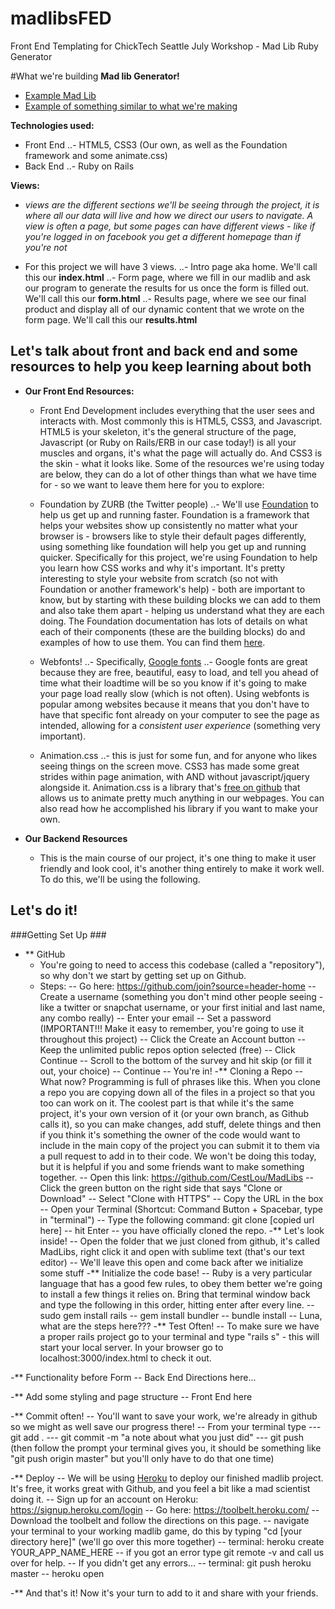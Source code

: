 # madlibsFED
Front End Templating for ChickTech Seattle July Workshop - Mad Lib Ruby Generator


#What we're building
**Mad lib Generator!**
- <a href="http://cdn.rainbowresource.netdna-cdn.com/products/032883i1.jpg">Example Mad Lib</a>
- <a href="http://www.redkid.net/madlibs/">Example of something similar to what we're making</a>

**Technologies used:**
- Front End
..- HTML5, CSS3 (Our own, as well as the Foundation framework and some animate.css)
- Back End 
..- Ruby on Rails 

**Views:**
- _views are the different sections we'll be seeing through the project, it is where all our data will live and how we direct our users to navigate. A view is often a page, but some pages can have different views - like if you're logged in on facebook you get a different homepage than if you're not_

- For this project we will have 3 views.
	..- Intro page aka home. We'll call this our **index.html**
	..- Form page, where we fill in our madlib and ask our program to generate the results for us once the form is filled out. We'll call this our **form.html**
	..- Results page, where we see our final product and display all of our dynamic content that we wrote on the form page. We'll call this our **results.html** 

## Let's talk about front and back end and some resources to help you keep learning about both ##

- **Our Front End Resources:**
	- Front End Development includes everything that the user sees and interacts with. Most commonly this is HTML5, CSS3, and Javascript. HTML5 is your skeleton, it's the general structure of the page, Javascript (or Ruby on Rails/ERB in our case today!) is all your muscles and organs, it's what the page will actually do. And CSS3 is the skin - what it looks like.  Some of the resources we're using today are below, they can do a lot of other things than what we have time for - so we want to leave them here for you to explore: 
	- Foundation by ZURB (the Twitter people)
	..- We'll use <a href="http://foundation.zurb.com/">Foundation</a> to help us get up and running faster. Foundation is a framework that helps your websites show up consistently no matter what your browser is - browsers like to style their default pages differently, using something like foundation will help you get up and running quicker. Specifically for this project, we're using Foundation to help you learn how CSS works and why it's important. It's pretty interesting to style your website from scratch (so not with Foundation or another framework's help) - both are important to know, but by starting with these building blocks we can add to them and also take them apart - helping us understand what they are each doing. The Foundation documentation has lots of details on what each of their components (these are the building blocks) do and examples of how to use them. You can find them <a href="http://foundation.zurb.com/sites/docs/">here</a>.
	
	- Webfonts! 
	..- Specifically, <a href="https://www.google.com/fonts#">Google fonts</a> 
	..- Google fonts are great because they are free, beautiful, easy to load, and tell you ahead of time what their loadtime will be so you know if it's going to make your page load really slow (which is not often). Using webfonts is popular among websites because it means that you don't have to have that specific font already on your computer to see the page as intended, allowing for a _consistent user experience_ (something very important).
	
	- Animation.css
	..- this is just for some fun, and for anyone who likes seeing things on the screen move. CSS3 has made some great strides within page animation, with AND without javascript/jquery alongside it. Animation.css is a library that's <a href="https://github.com/daneden/animate.css">free on github</a> that allows us to animate pretty much anything in our webpages. You can also read how he accomplished his library if you want to make your own. 


- **Our Backend Resources**
	- This is the main course of our project, it's one thing to make it user friendly and look cool, it's another thing entirely to make it work well. To do this, we'll be using the following. 

## Let's do it! ##

###Getting Set Up ###

- ** GitHub
	- You're going to need to access this codebase (called a "repository"), so why don't we start by getting set up on Github. 
	- Steps: 
	-- Go here: https://github.com/join?source=header-home
	-- Create a username (something you don't mind other people seeing - like a twitter or snapchat username, or your first initial and last name, any combo really)
	-- Enter your email
	-- Set a password (IMPORTANT!!! Make it easy to remember, you're going to use it throughout this project)
	-- Click the Create an Account button
	-- Keep the unlimited public repos option selected (free) 
	-- Click Continue
	-- Scroll to the bottom of the survey and hit skip (or fill it out, your choice)
	-- Continue 
	-- You're in! 
-** Cloning a Repo
	-- What now? Programming is full of phrases like this. When you clone a repo you are copying down all of the files in a project so that you too can work on it. The coolest part is that while it's the same project, it's your own version of it (or your own branch, as Github calls it), so you can make changes, add stuff, delete things and then if you think it's something the owner of the code would want to include in the main copy of the project you can submit it to them via a pull request to add in to their code. We won't be doing this today, but it is helpful if you and some friends want to make something together. 
	-- Open this link: https://github.com/CestLou/MadLibs
	-- Click the green button on the right side that says "Clone or Download"
	-- Select "Clone with HTTPS"
	-- Copy the URL in the box
	-- Open your Terminal (Shortcut: Command Button + Spacebar, type in "terminal")
	-- Type the following command: git clone [copied url here] 
	-- hit Enter
	-- you have officially cloned the repo. 
-** Let's look inside! 
	-- Open the folder that we just cloned from github, it's called MadLibs, right click it and open with sublime text (that's our text editor)
	-- We'll leave this open and come back after we initialize some stuff
-** Initialize the code base! 
	-- Ruby is a very particular language that has a good few rules, to obey them better we're going to install a few things it relies on. Bring that terminal window back and type the following in this order, hitting enter after every line. 
	-- sudo gem install rails
	-- gem install bundler
	-- bundle install
	-- Luna, what are the steps here???
-** Test Often! 
	-- To make sure we have a proper rails project go to your terminal and type "rails s" - this will start your local server. In your browser go to localhost:3000/index.html to check it out. 

-** Functionality before Form
	-- Back End Directions here... 

-** Add some styling and page structure
	-- Front End here 

-** Commit often! 
	-- You'll want to save your work, we're already in github so we might as well save our progress there! 
	-- From your terminal type 
	--- git add .
	--- git commit -m "a note about what you just did"
	--- git push (then follow the prompt your terminal gives you, it should be something like "git push origin master" but you'll only have to do that one time) 

-** Deploy
	-- We will be using <a href="#">Heroku</a> to deploy our finished madlib project. It's free, it works great with Github, and you feel a bit like a mad scientist doing it. 
	-- Sign up for an account on Heroku: https://signup.heroku.com/login
	-- Go here: https://toolbelt.heroku.com/ 
	-- Download the toolbelt and follow the directions on this page. 
	-- navigate your terminal to your working madlib game, do this by typing "cd [your directory here]" (we'll go over this more together)
	-- terminal: heroku create YOUR_APP_NAME_HERE
	-- if you got an error type git remote -v and call us over for help.
	-- If you didn't get any errors... 
	-- terminal: git push heroku master
	-- heroku open  

-** And that's it! Now it's your turn to add to it and share with your friends. 









